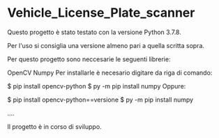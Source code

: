 # Vehicle_License_Plate_scanner

Questo progetto è stato testato con la versione Python 3.7.8.

Per l'uso si consiglia una versione almeno pari a quella scritta sopra.

Per questo progetto sono neccesarie le seguenti librerie:

OpenCV
Numpy
Per installarle è necesario digitare da riga di comando:

$ pip install opencv-python
$ py -m pip install numpy
Oppure:

$ pip install opencv-python==versione
$ py -m pip install numpy

....

Il progetto è in corso di sviluppo.
